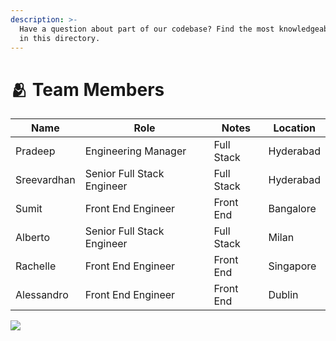 ```yaml
---
description: >-
  Have a question about part of our codebase? Find the most knowledgeable person
  in this directory.
---
```


# 🫂 Team Members

| Name        | Role                       | Notes      | Location  |
| ----------- | -------------------------- | ---------- | --------- |
| Pradeep     | Engineering Manager        | Full Stack | Hyderabad |
| Sreevardhan | Senior Full Stack Engineer | Full Stack | Hyderabad |
| Sumit       | Front End Engineer         | Front End  | Bangalore |
| Alberto     | Senior Full Stack Engineer | Full Stack | Milan     |
| Rachelle    | Front End Engineer         | Front End  | Singapore |
| Alessandro  | Front End Engineer         | Front End  | Dublin    |

![](https://preview.redd.it/h8uhxvhurdh51.jpg?auto=webp\&s=fc65bcbcddb5e28325c09ad7de5efdb5a938e206)
